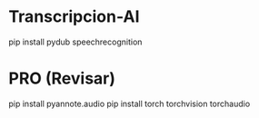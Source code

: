 # Transcripcion-AI

pip install pydub speechrecognition


# PRO (Revisar)

pip install pyannote.audio
pip install torch torchvision torchaudio
